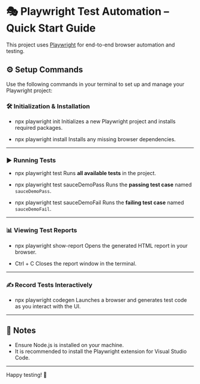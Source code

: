 # 🎭 Playwright Test Automation – Quick Start Guide

This project uses [Playwright](https://playwright.dev/) for end-to-end browser automation and testing.

## ⚙️ Setup Commands

Use the following commands in your terminal to set up and manage your Playwright project:

### 🛠 Initialization & Installation

- npx playwright init
  Initializes a new Playwright project and installs required packages.

- npx playwright install
  Installs any missing browser dependencies.

---

### ▶️ Running Tests

- npx playwright test
  Runs **all available tests** in the project.

- npx playwright test sauceDemoPass
  Runs the **passing test case** named `sauceDemoPass`.

- npx playwright test sauceDemoFail
  Runs the **failing test case** named `sauceDemoFail`.

---

### 📊 Viewing Test Reports

- npx playwright show-report
  Opens the generated HTML report in your browser.

- Ctrl + C
  Closes the report window in the terminal.

---

### ✍️ Record Tests Interactively

- npx playwright codegen
  Launches a browser and generates test code as you interact with the UI.

---

## 📌 Notes

- Ensure Node.js is installed on your machine.
- It is recommended to install the Playwright extension for Visual Studio Code.

---

Happy testing! 🚀

